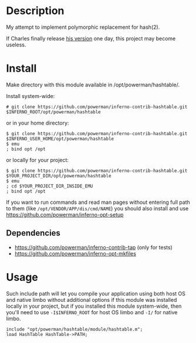 # Description

My attempt to implement polymorphic replacement for hash(2).

If Charles finally release [his
version](http://article.gmane.org/gmane.os.inferno.general/2755/) one day,
this project may become useless.


# Install

Make directory with this module available in /opt/powerman/hashtable/.

Install system-wide:

```
# git clone https://github.com/powerman/inferno-contrib-hashtable.git $INFERNO_ROOT/opt/powerman/hashtable
```

or in your home directory:

```
$ git clone https://github.com/powerman/inferno-contrib-hashtable.git $INFERNO_USER_HOME/opt/powerman/hashtable
$ emu
; bind opt /opt
```

or locally for your project:

```
$ git clone https://github.com/powerman/inferno-contrib-hashtable.git $YOUR_PROJECT_DIR/opt/powerman/hashtable
$ emu
; cd $YOUR_PROJECT_DIR_INSIDE_EMU
; bind opt /opt
```

If you want to run commands and read man pages without entering full path
to them (like `/opt/VENDOR/APP/dis/cmd/NAME`) you should also install and
use https://github.com/powerman/inferno-opt-setup 

## Dependencies

* https://github.com/powerman/inferno-contrib-tap (only for tests)
* https://github.com/powerman/inferno-opt-mkfiles


# Usage

Such include path will let you compile your application using both host OS
and native limbo without additional options if this module was installed
locally in your project, but if you installed this module system-wide,
then you'll need to use `-I$INFERNO_ROOT` for host OS limbo and `-I/` for
native limbo.

```
include "opt/powerman/hashtable/module/hashtable.m";
load HashTable HashTable->PATH;
```

